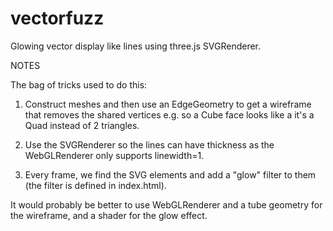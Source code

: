 # vectorfuzz
Glowing vector display like lines using three.js SVGRenderer.


NOTES

The bag of tricks used to do this:

  1. Construct meshes and then use an EdgeGeometry to get a wireframe that removes the shared vertices 
     e.g. so a Cube face looks like a it's a Quad instead of 2 triangles.

  2. Use the SVGRenderer so the lines can have thickness as the WebGLRenderer only supports linewidth=1.

  3. Every frame, we find the SVG elements and add a "glow" filter to them (the filter is defined in index.html).

It would probably be better to use WebGLRenderer and a tube geometry for the wireframe, and a shader for the glow effect.
